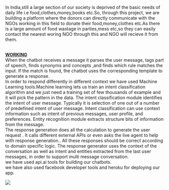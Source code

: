 In India,still a large section of our society is deprived of the basic needs of daily life i.e food,clothes,money,books etc.So, through this project, we are building a platform where the donors can directly communicate with the NGOs working in this field to donate their food,money,clothes etc.As there is a large amount of food wastage in parties,mess etc,so they can easily contact the nearest woring NGO through this and NGO will recieve it from them.<br>


<br><u><b>WORKING</b></u><br>
When the chatbot receives a message it parses the user message, tags part of speech, finds synonyms and concepts ,and finds which rule matches the input. If the match is found, the chatbot uses the corresponding template to generate a response.<br>
In order to respond differently in different context we have used Machine Learning tools.Machine learning lets us train an intent classification algorithm and we just need a training set of few thousands of example and it will pick the pattern in the data. The intent classification module identifies the intent of user message. Typically it is selection of one out of a number of predefined intent of user message. Intent classification can use context information such as intent of previous messages, user profile, and preferences. Entity recognition module extracts structure bits of information from the message.
<br>
 The response generation does all the calculation to generate the user request . It calls different external APIs or even asks the live agent to help with response generation.. All these responses should be correct according to domain specific logic. The response generator uses the context of the conversation as well as intent and entities extracted from the last user messages, in order to support multi message conversation.
 <br>
 we have used api.ai tools for building our chatbots.<br>
 we have also used facebook developer tools and heroku for deploying our app.<br> 

<a href="https://heroku.com/deploy" target="_blank"><img src="https://www.herokucdn.com/deploy/button.svg"></a>
